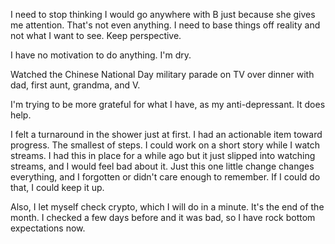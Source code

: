 I need to stop thinking I would go anywhere with B just because she gives me attention. That's not even anything. I need to base things off reality and not what I want to see. Keep perspective.

I have no motivation to do anything. I'm dry.

Watched the Chinese National Day military parade on TV over dinner with dad, first aunt, grandma, and V.

I'm trying to be more grateful for what I have, as my anti-depressant. It does help.

I felt a turnaround in the shower just at first. I had an actionable item toward progress. The smallest of steps. I could work on a short story while I watch streams. I had this in place for a while ago but it just slipped into watching streams, and I would feel bad about it. Just this one little change changes everything, and I forgotten or didn't care enough to remember. If I could do that, I could keep it up.

Also, I let myself check crypto, which I will do in a minute. It's the end of the month. I checked a few days before and it was bad, so I have rock bottom expectations now.
